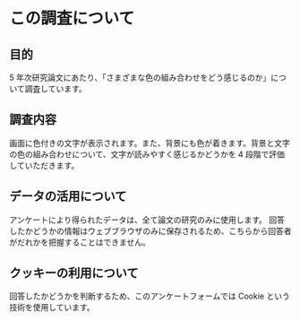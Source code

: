 # この調査について

## 目的

5 年次研究論文にあたり、「さまざまな色の組み合わせをどう感じるのか」について調査しています。

## 調査内容

画面に色付きの文字が表示されます。また、背景にも色が着きます。背景と文字の色の組み合わせについて、文字が読みやすく感じるかどうかを 4 段階で評価していただきます。

## データの活用について

アンケートにより得られたデータは、全て論文の研究のみに使用します。
回答したかどうかの情報はウェブブラウザのみに保存されるため、こちらから回答者がだれかを把握することはできません。

## クッキーの利用について

回答したかどうかを判断するため、このアンケートフォームでは Cookie という技術を使用しています。
